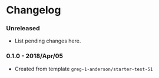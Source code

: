 # Changelog

### Unreleased

* List pending changes here.

### 0.1.0 - 2018/Apr/05

* Created from template `greg-1-anderson/starter-test-51`
